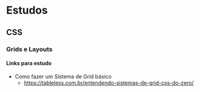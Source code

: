 # Estudos

## CSS
### Grids e Layouts
#### Links para estudo

- Como fazer um Sistema de Grid básico
  - https://tableless.com.br/entendendo-sistemas-de-grid-css-do-zero/
